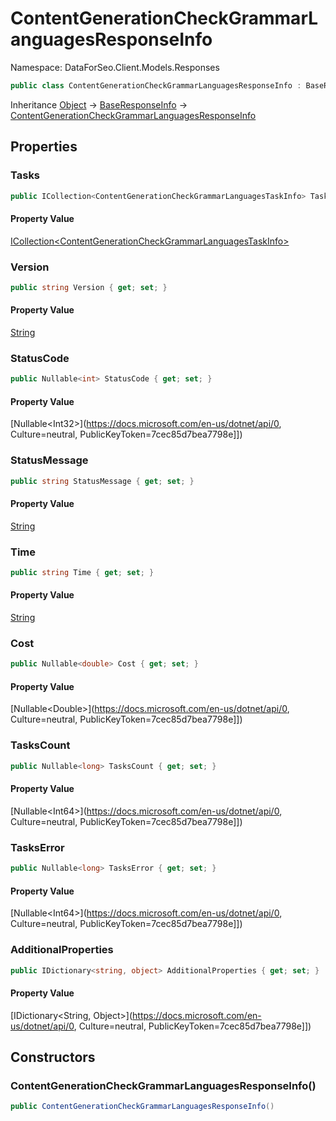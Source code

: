 # ContentGenerationCheckGrammarLanguagesResponseInfo

Namespace: DataForSeo.Client.Models.Responses

```csharp
public class ContentGenerationCheckGrammarLanguagesResponseInfo : BaseResponseInfo
```

Inheritance [Object](https://docs.microsoft.com/en-us/dotnet/api/Object) → [BaseResponseInfo](./BaseResponseInfo.md) → [ContentGenerationCheckGrammarLanguagesResponseInfo](./ContentGenerationCheckGrammarLanguagesResponseInfo.md)

## Properties

### **Tasks**

```csharp
public ICollection<ContentGenerationCheckGrammarLanguagesTaskInfo> Tasks { get; set; }
```

#### Property Value

[ICollection&lt;ContentGenerationCheckGrammarLanguagesTaskInfo&gt;](./ContentGenerationCheckGrammarLanguagesTaskInfo.md)<br>

### **Version**

```csharp
public string Version { get; set; }
```

#### Property Value

[String](https://docs.microsoft.com/en-us/dotnet/api/String)<br>

### **StatusCode**

```csharp
public Nullable<int> StatusCode { get; set; }
```

#### Property Value

[Nullable&lt;Int32&gt;](https://docs.microsoft.com/en-us/dotnet/api/0, Culture=neutral, PublicKeyToken=7cec85d7bea7798e]])<br>

### **StatusMessage**

```csharp
public string StatusMessage { get; set; }
```

#### Property Value

[String](https://docs.microsoft.com/en-us/dotnet/api/String)<br>

### **Time**

```csharp
public string Time { get; set; }
```

#### Property Value

[String](https://docs.microsoft.com/en-us/dotnet/api/String)<br>

### **Cost**

```csharp
public Nullable<double> Cost { get; set; }
```

#### Property Value

[Nullable&lt;Double&gt;](https://docs.microsoft.com/en-us/dotnet/api/0, Culture=neutral, PublicKeyToken=7cec85d7bea7798e]])<br>

### **TasksCount**

```csharp
public Nullable<long> TasksCount { get; set; }
```

#### Property Value

[Nullable&lt;Int64&gt;](https://docs.microsoft.com/en-us/dotnet/api/0, Culture=neutral, PublicKeyToken=7cec85d7bea7798e]])<br>

### **TasksError**

```csharp
public Nullable<long> TasksError { get; set; }
```

#### Property Value

[Nullable&lt;Int64&gt;](https://docs.microsoft.com/en-us/dotnet/api/0, Culture=neutral, PublicKeyToken=7cec85d7bea7798e]])<br>

### **AdditionalProperties**

```csharp
public IDictionary<string, object> AdditionalProperties { get; set; }
```

#### Property Value

[IDictionary&lt;String, Object&gt;](https://docs.microsoft.com/en-us/dotnet/api/0, Culture=neutral, PublicKeyToken=7cec85d7bea7798e]])<br>

## Constructors

### **ContentGenerationCheckGrammarLanguagesResponseInfo()**

```csharp
public ContentGenerationCheckGrammarLanguagesResponseInfo()
```
